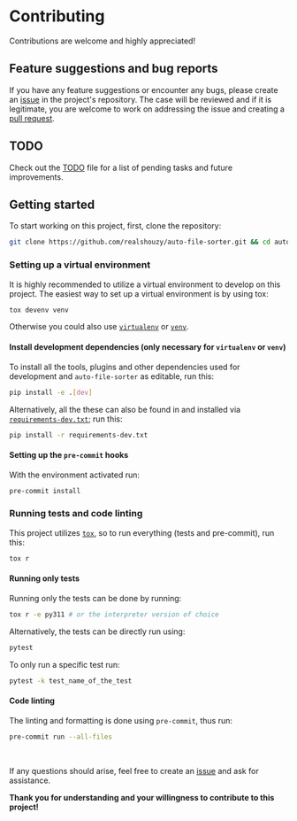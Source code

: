 # Contributing

Contributions are welcome and highly appreciated!

## Feature suggestions and bug reports

If you have any feature suggestions or encounter any bugs, please create an [issue](https://github.com/realshouzy/auto-file-sorter/issues) in the project's repository. The case will be reviewed and if it is legitimate, you are welcome to work on addressing the issue and creating a [pull request](https://github.com/realshouzy/auto-file-sorter/pulls).

## TODO

Check out the [TODO](/TODO.md) file for a list of pending tasks and future improvements.

## Getting started

To start working on this project, first, clone the repository:

```bash
git clone https://github.com/realshouzy/auto-file-sorter.git && cd auto-file-sorter
```

### Setting up a virtual environment

It is highly recommended to utilize a virtual environment to develop on this project. The easiest way to set up a virtual environment is by using tox:

```bash
tox devenv venv
```

Otherwise you could also use [``virtualenv``](https://virtualenv.pypa.io/en/latest) or [``venv``](https://docs.python.org/3/library/venv.html).

#### Install development dependencies (only necessary for ``virtualenv`` or ``venv``)

To install all the tools, plugins and other dependencies used for development and  ``auto-file-sorter`` as editable, run this:

```bash
pip install -e .[dev]
```

Alternatively, all the these can also be found in and installed via [``requirements-dev.txt``](/requirements-dev.txt); run this:

```bash
pip install -r requirements-dev.txt
```

#### Setting up the ``pre-commit`` hooks

With the environment activated run:

```bash
pre-commit install
```

### Running tests and code linting

This project utilizes [``tox``](https://tox.wiki/en/latest), so to run everything (tests and pre-commit), run this:

```bash
tox r
```

#### Running only tests

Running only the tests can be done by running:

```bash
tox r -e py311 # or the interpreter version of choice
```

Alternatively, the tests can be directly run using:

```bash
pytest
```

To only run a specific test run:

```bash
pytest -k test_name_of_the_test
```

#### Code linting

The linting and formatting is done using ``pre-commit``, thus run:

```bash
pre-commit run --all-files
```

</br>

If any questions should arise, feel free to create an [issue](https://github.com/realshouzy/auto-file-sorter/issues) and ask for assistance.

**Thank you for understanding and your willingness to contribute to this project!**
